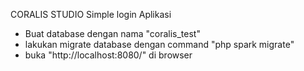 CORALIS STUDIO
Simple login Aplikasi

-   Buat database dengan nama "coralis_test"
-   lakukan migrate database dengan command "php spark migrate"
-   buka "http://localhost:8080/" di browser
